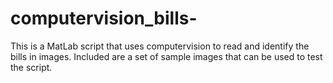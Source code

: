 # computervision_bills-
This is a MatLab script that uses computervision to read and identify the bills in images. Included are a set of sample images that can be used to test the script.  
